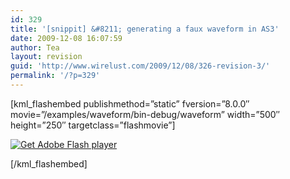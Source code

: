```yaml
---
id: 329
title: '[snippit] &#8211; generating a faux waveform in AS3'
date: 2009-12-08 16:07:59
author: Tea
layout: revision
guid: 'http://www.wirelust.com/2009/12/08/326-revision-3/'
permalink: '/?p=329'
---
```


\[kml\_flashembed publishmethod=”static” fversion=”8.0.0″ movie=”/examples/waveform/bin-debug/waveform” width=”500″ height=”250″ targetclass=”flashmovie”\]

[![Get Adobe Flash player](http://www.adobe.com/images/shared/download_buttons/get_flash_player.gif)](http://adobe.com/go/getflashplayer)

\[/kml\_flashembed\]